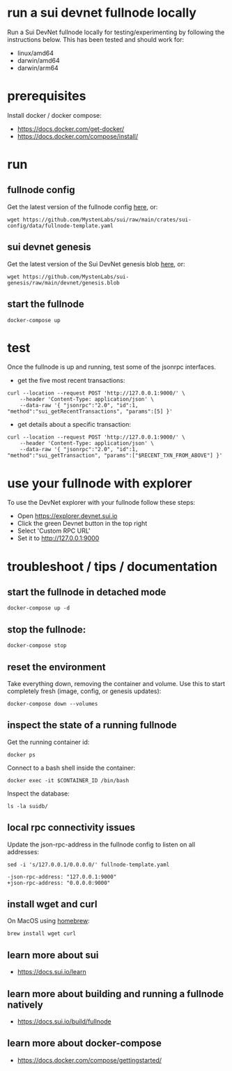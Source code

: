 # run a sui devnet fullnode locally

Run a Sui DevNet fullnode locally for testing/experimenting by following the instructions below. This has been tested and should work for:

- linux/amd64
- darwin/amd64 
- darwin/arm64

# prerequisites

Install docker / docker compose:
- https://docs.docker.com/get-docker/
- https://docs.docker.com/compose/install/

# run

## fullnode config

Get the latest version of the fullnode config [here](https://github.com/MystenLabs/sui/raw/main/crates/sui-config/data/fullnode-template.yaml), or:

```wget https://github.com/MystenLabs/sui/raw/main/crates/sui-config/data/fullnode-template.yaml```

## sui devnet genesis

Get the latest version of the Sui DevNet genesis blob [here](https://github.com/MystenLabs/sui-genesis/raw/main/devnet/genesis.blob), or:

```wget https://github.com/MystenLabs/sui-genesis/raw/main/devnet/genesis.blob```


## start the fullnode

```docker-compose up```

# test

Once the fullnode is up and running, test some of the jsonrpc interfaces.

- get the five most recent transactions:

```
curl --location --request POST 'http://127.0.0.1:9000/' \
    --header 'Content-Type: application/json' \
    --data-raw '{ "jsonrpc":"2.0", "id":1, "method":"sui_getRecentTransactions", "params":[5] }'
```

- get details about a specific transaction:

```
curl --location --request POST 'http://127.0.0.1:9000/' \
    --header 'Content-Type: application/json' \
    --data-raw '{ "jsonrpc":"2.0", "id":1, "method":"sui_getTransaction", "params":["$RECENT_TXN_FROM_ABOVE"] }'
```

# use your fullnode with explorer 

To use the DevNet explorer with your fullnode follow these steps:
- Open https://explorer.devnet.sui.io
- Click the green Devnet button in the top right
- Select 'Custom RPC URL'
- Set it to http://127.0.0.1:9000

# troubleshoot / tips / documentation

## start the fullnode in detached mode

```docker-compose up -d```

## stop the fullnode:

```docker-compose stop```

## reset the environment

Take everything down, removing the container and volume. Use this to start completely fresh (image, config, or genesis updates):

```docker-compose down --volumes```

## inspect the state of a running fullnode

Get the running container id:

```docker ps```

Connect to a bash shell inside the container:

```docker exec -it $CONTAINER_ID /bin/bash```

Inspect the database:

```ls -la suidb/```

## local rpc connectivity issues

Update the json-rpc-address in the fullnode config to listen on all addresses:

```sed -i 's/127.0.0.1/0.0.0.0/' fullnode-template.yaml```

```
-json-rpc-address: "127.0.0.1:9000"
+json-rpc-address: "0.0.0.0:9000"
```

## install wget and curl

On MacOS using [homebrew](https://brew.sh/):

```brew install wget curl```

## learn more about sui
- https://docs.sui.io/learn

## learn more about building and running a fullnode natively
- https://docs.sui.io/build/fullnode

## learn more about docker-compose
- https://docs.docker.com/compose/gettingstarted/